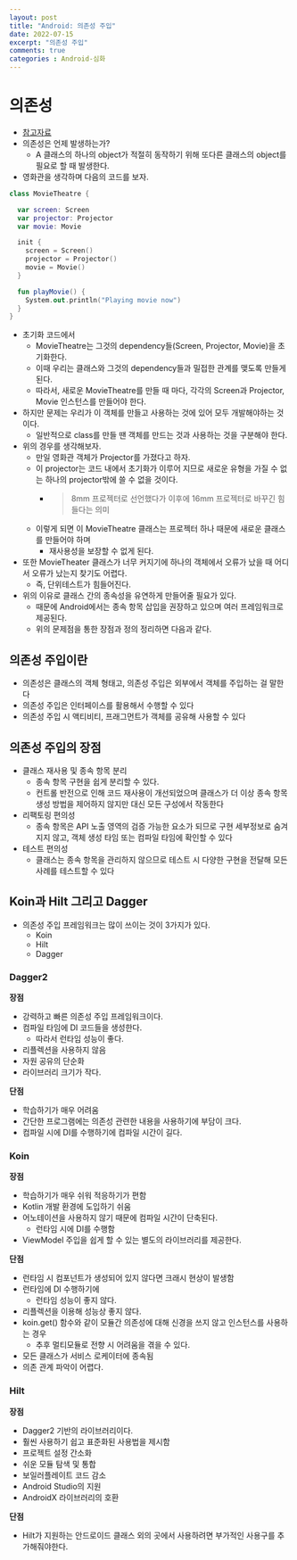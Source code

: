 ```yaml
---
layout: post
title: "Android: 의존성 주입"
date: 2022-07-15
excerpt: "의존성 주입"
comments: true
categories : Android-심화
---
```


# 의존성
- [참고자료](https://www.raywenderlich.com/books/advanced-android-app-architecture/v1.0/chapters/5-dependency-injection)
- 의존성은 언제 발생하는가?
    - A 클래스의 하나의 object가 적절히 동작하기 위해 또다른 클래스의 object를 필요로 할 때 발생한다.
- 영화관을 생각하며 다음의 코드를 보자.
```kotlin
class MovieTheatre {  

  var screen: Screen  
  var projector: Projector  
  var movie: Movie  

  init {  
    screen = Screen()  
    projector = Projector()  
    movie = Movie()  
  }  

  fun playMovie() {  
    System.out.println("Playing movie now")  
  }  
}

```
- 초기화 코드에서
    - MovieTheatre는 그것의 dependency들(Screen, Projector, Movie)을 초기화한다.
    - 이때 우리는 클래스와 그것의 dependency들과 밀접한 관계를 맺도록 만들게 된다.
    - 따라서, 새로운 MovieTheatre를 만들 때 마다, 각각의 Screen과 Projector, Movie 인스턴스를 만들어야 한다.
- 하지만 문제는 우리가 이 객체를 만들고 사용하는 것에 있어 모두 개발해야하는 것이다.
    - 일반적으로 class를 만들 땐 객체를 만드는 것과 사용하는 것을 구분해야 한다.
- 위의 경우를 생각해보자.
    - 만일 영화관 객체가 Projector를 가졌다고 하자.
    - 이 projector는 코드 내에서 초기화가 이루어 지므로 새로운 유형을 가질 수 없는 하나의 projector밖에 쓸 수 없을 것이다.
        - > 8mm 프로젝터로 선언했다가 이후에 16mm 프로젝터로 바꾸긴 힘들다는 의미
    - 이렇게 되면 이 MovieTheatre 클래스는 프로젝터 하나 때문에 새로운 클래스를 만들어야 하며
        - 재사용성을 보장할 수 없게 된다.
- 또한 MovieTheater 클래스가 너무 커지기에 하나의 객체에서 오류가 났을 때 어디서 오류가 났는지 찾기도 어렵다.
    - 즉, 단위테스트가 힘들어진다.
- 위의 이유로 클래스 간의 종속성을 유연하게 만들어줄 필요가 있다.
    - 때문에 Android에서는 종속 항목 삽입을 권장하고 있으며 여러 프레임워크로 제공된다.
    - 위의 문제점을 통한 장점과 정의 정리하면 다음과 같다.

## 의존성 주입이란
- 의존성은 클래스의 객체 형태고, 의존성 주입은 외부에서 객체를 주입하는 걸 말한다
- 의존성 주입은 인터페이스를 활용해서 수행할 수 있다
- 의존성 주입 시 액티비티, 프래그먼트가 객체를 공유해 사용할 수 있다

## 의존성 주입의 장점
- 클래스 재사용 및 종속 항목 분리
    - 종속 항목 구현을 쉽게 분리할 수 있다.
    - 컨트롤 반전으로 인해 코드 재사용이 개선되었으며 클래스가 더 이상 종속 항목 생성 방법을 제어하지 않지만 대신 모든 구성에서 작동한다
- 리팩토링 편의성
    - 종속 항목은 API 노출 영역의 검증 가능한 요소가 되므로 구현 세부정보로 숨겨지지 않고, 객체 생성 타임 또는 컴파일 타임에 확인할 수 있다
- 테스트 편의성 
    - 클래스는 종속 항목을 관리하지 않으므로 테스트 시 다양한 구현을 전달해 모든 사례를 테스트할 수 있다

## Koin과 Hilt 그리고 Dagger
- 의존성 주입 프레임워크는 많이 쓰이는 것이 3가지가 있다.
    - Koin
    - Hilt
    - Dagger

### Dagger2
**장점**
- 강력하고 빠른 의존성 주입 프레임워크이다.
- 컴파일 타임에 DI 코드들을 생성한다.
    - 따라서 런타임 성능이 좋다.
- 리플렉션을 사용하지 않음
- 자원 공유의 단순화
- 라이브러리 크기가 작다.

**단점**
- 학습하기가 매우 어려움
- 간단한 프로그램에는 의존성 관련한 내용을 사용하기에 부담이 크다.
- 컴파일 시에 DI를 수행하기에 컴파일 시간이 길다.

### Koin
**장점**
- 학습하기가 매우 쉬워 적응하기가 편함
- Kotlin 개발 환경에 도입하기 쉬움
- 어노테이션을 사용하지 않기 때문에 컴파일 시간이 단축된다.
    - 런타임 시에 DI를 수행함
- ViewModel 주입을 쉽게 할 수 있는 별도의 라이브러리를 제공한다.

**단점**
- 런타임 시 컴포넌트가 생성되어 있지 않다면 크래시 현상이 발생함
- 런타임에 DI 수행하기에
    - 런타임 성능이 좋지 않다.
- 리플렉션을 이용해 성능상 좋지 않다.
- koin.get() 함수와 같이 모듈간 의존성에 대해 신경을 쓰지 않고 인스턴스를 사용하는 경우
    - 추후 멀티모듈로 전향 시 어려움을 겪을 수 있다.
- 모든 클래스가 서비스 로케이터에 종속됨
- 의존 관계 파악이 어렵다.

### Hilt
**장점**
- Dagger2 기반의 라이브러리이다.
- 훨씬 사용하기 쉽고 표준화된 사용법을 제시함
- 프로젝트 설정 간소화
- 쉬운 모듈 탐색 및 통합
- 보일러플레이트 코드 감소
- Android Studio의 지원
- AndroidX 라이브러리의 호환

**단점**
- Hilt가 지원하는 안드로이드 클래스 외의 곳에서 사용하려면 부가적인 사용구를 추가해줘야한다.